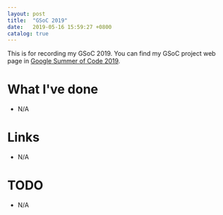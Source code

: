 ```yaml
---
layout: post
title:  "GSoC 2019"
date:   2019-05-16 15:59:27 +0800
catalog: true
---
```

This is for recording my GSoC 2019. You can find my GSoC project web page in [Google Summer of Code 2019][GSoC-2019].

# What I've done
* N/A

# Links
* N/A

# TODO
* N/A

[GSoC-2019]: https://summerofcode.withgoogle.com/projects/#5732166661570560
